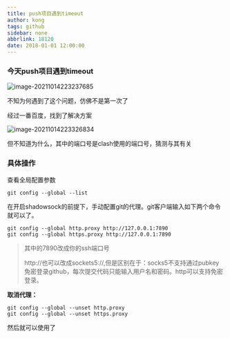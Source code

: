 ```yaml
---
title: push项目遇到timeout
author: kong
tags: github
sidebar: none
abbrlink: 18120
date: 2018-01-01 12:00:00
---
```




### 今天push项目遇到timeout

![image-20211014223237685](https://cdn.jsdelivr.net/gh/Kong-PR/Typora-picture@latest/img/image-20211014223237685.png)

不知为何遇到了这个问题，仿佛不是第一次了

经过一番百度，找到了解决方案

![image-20211014223326834](https://cdn.jsdelivr.net/gh/Kong-PR/Typora-picture@latest/img/image-20211014223326834.png)

但不知道为什么，其中的端口号是clash使用的端口号，猜测与其有关

### 具体操作

查看全局配置参数

```
git config --global --list
```

在开启shadowsock的前提下，手动配置git的代理。git客户端输入如下两个命令就可以了。

``` git
git config --global http.proxy http://127.0.0.1:7890
git config --global https.proxy http://127.0.0.1:7890
```

>  其中的7890改成你的ssh端口号
>
> http://也可以改成sockets5://,但是区别在于：socks5不支持通过pubkey免密登录github，每次提交代码只能输入用户名和密码。http可以支持免密登录。 

**取消代理：** 

``` git
git config --global --unset http.proxy  
git config --global --unset https.proxy 
```

然后就可以使用了